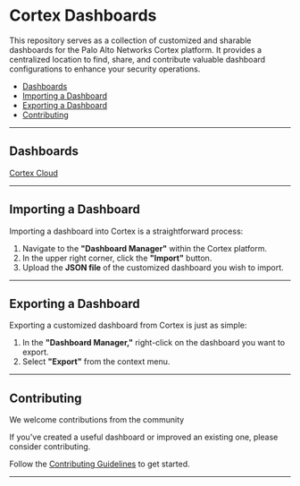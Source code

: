 # Cortex Dashboards

This repository serves as a collection of customized and sharable dashboards for the Palo Alto Networks Cortex platform. It provides a centralized location to find, share, and contribute valuable dashboard configurations to enhance your security operations.

- [Dashboards](#dashboards)
- [Importing a Dashboard](#importing-a-dashboard)
- [Exporting a Dashboard](#exporting-a-dashboard)
- [Contributing](#contributing)

-----

## Dashboards

[Cortex Cloud](CortexCloud/)

-----

## Importing a Dashboard

Importing a dashboard into Cortex is a straightforward process:

1.  Navigate to the **"Dashboard Manager"** within the Cortex platform.
2.  In the upper right corner, click the **"Import"** button.
3.  Upload the **JSON file** of the customized dashboard you wish to import.

-----

## Exporting a Dashboard

Exporting a customized dashboard from Cortex is just as simple:

1.  In the **"Dashboard Manager,"** right-click on the dashboard you want to export.
2.  Select **"Export"** from the context menu.

-----

## Contributing

We welcome contributions from the community

If you've created a useful dashboard or improved an existing one, please consider contributing.

Follow the [Contributing Guidelines](CONTRIBUTING.md) to get started.

-----